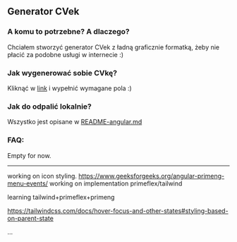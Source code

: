 ## Generator CVek

### A komu to potrzebne? A dlaczego?

Chciałem stworzyć generator CVek z ładną graficznie formatką, żeby nie płacić za podobne usługi w internecie :)

### Jak wygenerować sobie CVkę?
Kliknąć w [link](https://RFLewandowski.github.io/resume-generator) i wypełnić wymagane pola :)

### Jak do odpalić lokalnie?
Wszystko jest opisane w [README-angular.md](README-angular.md)

### FAQ:
Empty for now.

-----------------------------
working on icon styling.
https://www.geeksforgeeks.org/angular-primeng-menu-events/
working on implementation primeflex/tailwind

learning tailwind+primeflex+primeng

https://tailwindcss.com/docs/hover-focus-and-other-states#styling-based-on-parent-state

...
